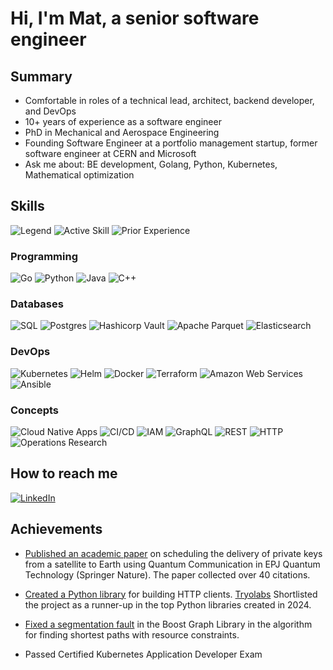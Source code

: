 # Hi, I'm Mat, a senior software engineer

## Summary

* Comfortable in roles of a technical lead, architect, backend developer, and DevOps
* 10+ years of experience as a software engineer
* PhD in Mechanical and Aerospace Engineering
* Founding Software Engineer at a portfolio management startup, former software engineer at CERN and Microsoft
* Ask me about: BE development, Golang, Python, Kubernetes, Mathematical optimization

## Skills
<picture>
 <img src="https://img.shields.io/badge/Legend-white?style=for-the-badge" alt="Legend"/>
</picture>
<picture>
 <img src="https://img.shields.io/badge/active_skill-BADDFF?logoColor=white&style=for-the-badge" alt="Active Skill"/>
</picture>
<picture>
 <img src="https://img.shields.io/badge/prior_experience-F2F0EF?style=for-the-badge" alt="Prior Experience"/>
</picture>

### Programming
<picture>
 <img src="https://img.shields.io/badge/Go-BADDFF.svg?&logo=go&logoColor=00ADD8&style=for-the-badge" alt="Go"/>
</picture>
<picture>
 <img src="https://img.shields.io/badge/Python-BADDFF?logo=python&logoColor=3776AB&style=for-the-badge" alt="Python"/>
</picture>
<picture>
 <img src="https://img.shields.io/badge/Java-F2F0EF.svg?logo=openjdk&logoColor=ED8B00&style=for-the-badge" alt="Java"/>
</picture>
<picture>
 <img src="https://img.shields.io/badge/C++-F2F0EF.svg?logo=c%2B%2B&logoColor=00599C&style=for-the-badge" alt="C++"/>
</picture>

### Databases
<picture>
 <img src="https://img.shields.io/badge/SQL-BADDFF.svg?logoColor=white&style=for-the-badge" alt="SQL"/>
</picture>
<picture>
 <img src="https://img.shields.io/badge/Postgres-BADDFF.svg?logo=postgresql&logoColor=316192&style=for-the-badge" alt="Postgres"/>
</picture>
<picture>
 <img src="https://img.shields.io/badge/Vault-BADDFF.svg?logo=vault&logoColor=ffcf25&style=for-the-badge" alt="Hashicorp Vault"/>
</picture>
<picture>
 <img src="https://img.shields.io/badge/Apache%20Parquet-BADDFF?logo=apacheparquet&logoColor=50ABF1&style=for-the-badge" alt="Apache Parquet"/>
</picture>
<picture>
 <img src="https://img.shields.io/badge/Elasticsearch-F2F0EF?logo=elasticsearch&logoColor=005571&style=for-the-badge" alt="Elasticsearch"/>
</picture>

### DevOps
<picture>
 <img src="https://img.shields.io/badge/Kubernetes-BADDFF?style=for-the-badge&logo=kubernetes&logoColor=326CE5" alt="Kubernetes"/>
</picture>
<picture>
 <img src="https://img.shields.io/badge/Helm-BADDFF?style=for-the-badge&logo=helm&logoColor=0F1689" alt="Helm"/>
</picture>
<picture>
 <img src="https://img.shields.io/badge/Docker-BADDFF?logo=docker&logoColor=2496ED&style=for-the-badge" alt="Docker"/>
</picture>
<picture>
 <img src="https://img.shields.io/badge/terraform-BADDFF?style=for-the-badge&logo=terraform&logoColor=5835CC" alt="Terraform"/>
</picture>
<picture>
 <img src="https://img.shields.io/badge/AWS-BADDFF?logo=amazonwebservices&logoColor=FF9900&style=for-the-badge" alt="Amazon Web Services"/>
</picture>
<picture>
 <img src="https://img.shields.io/badge/ansible-F2F0EF?style=for-the-badge&logo=ansible&logoColor=1A1918" alt="Ansible"/>
</picture>

### Concepts
<picture>
 <img src="https://img.shields.io/badge/Cloud_Native_Apps-BADDFF?logoColor=white&style=for-the-badge" alt="Cloud Native Apps"/>
</picture>
<picture>
 <img src="https://img.shields.io/badge/CI/CD-BADDFF?logoColor=white&style=for-the-badge" alt="CI/CD"/>
</picture>
<picture>
 <img src="https://img.shields.io/badge/IAM-BADDFF?logoColor=white&style=for-the-badge" alt="IAM"/>
</picture>
<picture>
 <img src="https://img.shields.io/badge/GraphQL-BADDFF?logo=graphql&logoColor=C04392&style=for-the-badge" alt="GraphQL"/>
</picture>
<picture>
 <img src="https://img.shields.io/badge/REST-BADDFF?logoColor=white&style=for-the-badge" alt="REST"/>
</picture>
<picture>
 <img src="https://img.shields.io/badge/HTTP-BADDFF?logoColor=white&style=for-the-badge" alt="HTTP"/>
</picture>
<picture>
 <img src="https://img.shields.io/badge/Operations_Research-BADDFF?logoColor=white&style=for-the-badge" alt="Operations Research"/>
</picture>

## How to reach me

[![LinkedIn](https://custom-icon-badges.demolab.com/badge/LinkedIn-0A66C2?style=for-the-badge&logo=linkedin-white&logoColor=fff)](https://www.linkedin.com/in/pmateusz/)

## Achievements

* [Published an academic paper](https://epjquantumtechnology.springeropen.com/articles/10.1140/epjqt/s40507-020-0079-6) on scheduling the delivery of private keys from a satellite to Earth using Quantum Communication in EPJ Quantum Technology (Springer Nature). The paper collected over 40 citations.

* [Created a Python library](https://meatie.readthedocs.io/en/latest/) for building HTTP clients. [Tryolabs](https://tryolabs.com/blog/top-python-libraries-2024) Shortlisted the project as a runner-up in the top Python libraries created in 2024.

* [Fixed a segmentation fault](https://github.com/boostorg/graph/pull/93) in the Boost Graph Library in the algorithm for finding shortest paths with resource constraints.

* Passed Certified Kubernetes Application Developer Exam